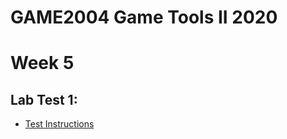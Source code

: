# GAME2004 Game Tools II 2020

# Week 5

## Lab Test 1:
- [Test Instructions](https://drive.google.com/open?id=1cNud4_VvYt37JL04Fyr9rqk5rIdjYeqZ)
